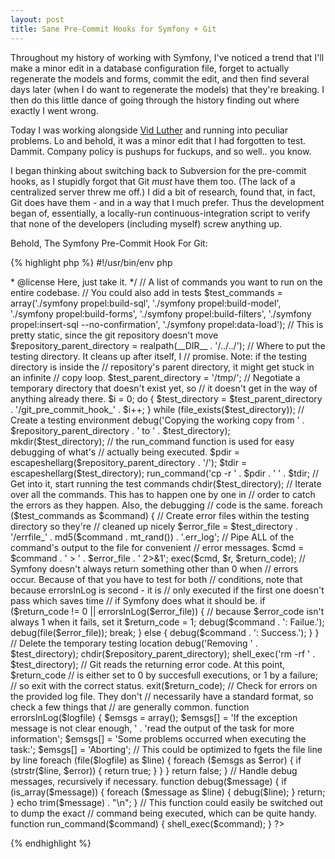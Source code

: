 ```yaml
--- 
layout: post
title: Sane Pre-Commit Hooks for Symfony + Git
---
```

Throughout my history of working with Symfony, I've noticed a trend that
I'll make a minor edit in a database configuration file, forget to actually
regenerate the models and forms, commit the edit, and then find several days
later (when I do want to regenerate the models) that they're breaking. I then
do this little dance of going through the history finding out where exactly I
went wrong.

Today I was  working alongside [Vid Luther](http://www.phpcult.com/blog) and
running into peculiar problems. Lo and behold, it was a minor edit that I had
forgotten to test. Dammit. Company policy is pushups for fuckups, and so
well.. you know.

I began thinking about switching back to Subversion for the pre-commit
hooks, as I stupidly forgot that Git *must* have them too. (The lack of
a centralized server threw me off.) I did a bit of research, found that, in
fact, Git does have them - and in a way that I much prefer. Thus the
development began of, essentially, a locally-run continuous-integration script
to verify that none of the developers (including myself) screw anything up.

Behold, The Symfony Pre-Commit Hook For Git:

{% highlight php %}
#!/usr/bin/env php
<?php
/**
 * @author Graham Christensen <graham@grahamc.com>
 * @license Here, just take it.
 */

// A list of commands you want to run on the entire codebase.
// You could also add in tests
$test_commands = array('./symfony propel:build-sql',
                       './symfony propel:build-model',
                       './symfony propel:build-forms',
                       './symfony propel:build-filters',
                       './symfony propel:insert-sql --no-confirmation',
                       './symfony propel:data-load');

// This is pretty static, since the git repository doesn't move
$repository_parent_directory = realpath(__DIR__ . '/../../');

// Where to put the testing directory. It cleans up after itself, I
// promise. Note: if the testing directory is inside the
// repository's parent directory, it might get stuck in an infinite
// copy loop.
$test_parent_directory = '/tmp/';

// Negotiate a temporary directory that doesn't exist yet, so
// it doesn't get in the way of anything already there.
$i = 0;
do {
    $test_directory = $test_parent_directory
                    . '/git_pre_commit_hook_' . $i++;
} while (file_exists($test_directory));

// Create a testing environment
debug('Copying the working copy from '
      . $repository_parent_directory . ' to ' . $test_directory);
mkdir($test_directory);

// the run_command function is used for easy debugging of what's
// actually being executed.
$pdir = escapeshellarg($repository_parent_directory . '/');
$tdir = escapeshellarg($test_directory);
run_command('cp -r ' . $pdir . ' ' . $tdir;

// Get into it, start running the test commands
chdir($test_directory);

// Iterate over all the commands. This has to happen one by one in
// order to catch the errors as they happen. Also, the debugging
// code is the same.
foreach ($test_commands as $command) {
    // Create error files within the testing directory so they're
    // cleaned up nicely
    $error_file = $test_directory . '/errfile_'
                  . md5($command . mt_rand()) . '.err_log';

    // Pipe ALL of the command's output to the file for convenient
    // error messages.
    $cmd = $command . ' > ' . $error_file . ' 2>&1';
    exec($cmd, $r, $return_code);

    // Symfony doesn't always return something other than 0 when
    // errors occur. Because of that you have to test for both
    // conditions, note that because errorsInLog is second - it is
    // only executed if the first one doesn't pass which saves time
    // if Symfony does what it should be.
    if ($return_code != 0 || errorsInLog($error_file)) {
        // because $error_code isn't always 1 when it fails, set it
        $return_code = 1;
        debug($command . ': Failue.');
        debug(file($error_file));
        break;
    } else {
        debug($command . ': Success.');
    }
}

// Delete the temporary testing location
debug('Removing ' . $test_directory);
chdir($repository_parent_directory);
shell_exec('rm -rf ' . $test_directory);

// Git reads the returning error code. At this point, $return_code
// is either set to 0 by succesfull executions, or 1 by a failure;
// so exit with the correct status.
exit($return_code);

// Check for errors on the provided log file. They don't
// necessarily have a standard format, so check a few things that 
// are generally common.
function errorsInLog($logfile) {
    $emsgs = array();
    $emsgs[] = 'If the exception message is not clear enough, '
             . 'read the output of the task for more information';
    $emsgs[] = 'Some problems occurred when executing the task:';
    $emsgs[] = 'Aborting';
    
    // This could be optimized to fgets the file line by line
    foreach (file($logfile) as $line) {
        foreach ($emsgs as $error) {
            if (strstr($line, $error)) {
                return true;
            }
        }
    }
    return false;
}

// Handle debug messages, recursively if necessary.
function debug($message) {
    if (is_array($message)) {
        foreach ($message as $line) {
            debug($line);
        }
    return;
    }
    echo trim($message) . "\n";
}

// This function could easily be switched out to dump the exact
// command being executed, which can be quite handy.
function run_command($command) {
    shell_exec($command);
}
?>
{% endhighlight %}
